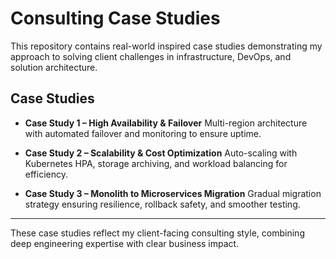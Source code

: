 # Consulting Case Studies

This repository contains real-world inspired case studies demonstrating my approach to solving client challenges in infrastructure, DevOps, and solution architecture.

## Case Studies

- **Case Study 1 – High Availability & Failover**
  Multi-region architecture with automated failover and monitoring to ensure uptime.

- **Case Study 2 – Scalability & Cost Optimization**
  Auto-scaling with Kubernetes HPA, storage archiving, and workload balancing for efficiency.

- **Case Study 3 – Monolith to Microservices Migration**
  Gradual migration strategy ensuring resilience, rollback safety, and smoother testing.

---

These case studies reflect my client-facing consulting style, combining deep engineering expertise with clear business impact.
